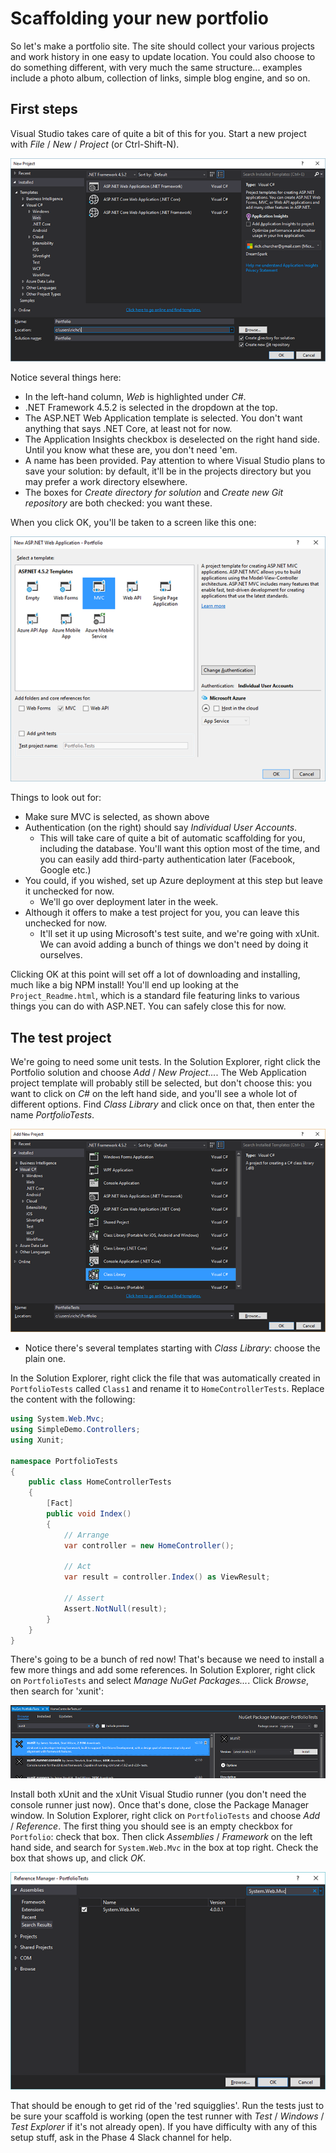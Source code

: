 # Scaffolding your new portfolio

So let's make a portfolio site. The site should collect your various projects and work history in one easy to update location. You could also choose to do something different, with very much the same structure... examples include a photo album, collection of links, simple blog engine, and so on.

## First steps

Visual Studio takes care of quite a bit of this for you. Start a new project with _File_ / _New_ / _Project_ (or Ctrl-Shift-N).

![](portfolio-scaffold.png)

Notice several things here:

 - In the left-hand column, _Web_ is highlighted under _C#_.
 - .NET Framework 4.5.2 is selected in the dropdown at the top.
 - The ASP.NET Web Application template is selected. You don't want anything that says .NET Core, at least not for now.
 - The Application Insights checkbox is deselected on the right hand side. Until you know what these are, you don't need 'em.
 - A name has been provided. Pay attention to where Visual Studio plans to save your solution: by default, it'll be in the projects directory but you may prefer a work directory elsewhere.
 - The boxes for _Create directory for solution_ and _Create new Git repository_ are both checked: you want these.

When you click OK, you'll be taken to a screen like this one:

![](portfolio-mvc.png)

Things to look out for:

 - Make sure MVC is selected, as shown above
 - Authentication (on the right) should say _Individual User Accounts_.
   - This will take care of quite a bit of automatic scaffolding for you, including the database. You'll want this option most of the time, and you can easily add third-party authentication later (Facebook, Google etc.)
 - You could, if you wished, set up Azure deployment at this step but leave it unchecked for now.
   - We'll go over deployment later in the week.
 - Although it offers to make a test project for you, you can leave this unchecked for now.
   - It'll set it up using Microsoft's test suite, and we're going with xUnit. We can avoid adding a bunch of things we don't need by doing it ourselves.

Clicking OK at this point will set off a lot of downloading and installing, much like a big NPM install! You'll end up looking at the `Project_Readme.html`, which is a standard file featuring links to various things you can do with ASP.NET. You can safely close this for now.


## The test project

We're going to need some unit tests. In the Solution Explorer, right click the Portfolio solution and choose _Add_ / _New Project..._. The Web Application project template will probably still be selected, but don't choose this: you want to click on _C#_ on the left hand side, and you'll see a whole lot of different options. Find _Class Library_ and click once on that, then enter the name _PortfolioTests_.

![](portfolio-test-project.png)

 - Notice there's several templates starting with _Class Library_: choose the plain one.

In the Solution Explorer, right click the file that was automatically created in `PortfolioTests` called `Class1` and rename it to `HomeControllerTests`. Replace the content with the following:

```cs
using System.Web.Mvc;
using SimpleDemo.Controllers;
using Xunit;

namespace PortfolioTests
{
    public class HomeControllerTests
    {
        [Fact]
        public void Index()
        {
            // Arrange
            var controller = new HomeController();

            // Act
            var result = controller.Index() as ViewResult;

            // Assert
            Assert.NotNull(result);
        }
    }
}
```

There's going to be a bunch of red now! That's because we need to install a few more things and add some references. In Solution Explorer, right click on `PortfolioTests` and select _Manage NuGet Packages..._. Click _Browse_, then search for 'xunit':

![](portfolio-xunit.png)

Install both xUnit and the xUnit Visual Studio runner (you don't need the console runner just now). Once that's done, close the Package Manager window. In Solution Explorer, right click on `PortfolioTests` and choose _Add_ / _Reference_. The first thing you should see is an empty checkbox for `Portfolio`: check that box. Then click _Assemblies_ / _Framework_ on the left hand side, and search for `System.Web.Mvc` in the box at top right. Check the box that shows up, and click _OK_.

![](portfolio-references.png)

That should be enough to get rid of the 'red squigglies'. Run the tests just to be sure your scaffold is working (open the test runner with _Test_ / _Windows_ / _Test Explorer_ if it's not already open). If you have difficulty with any of this setup stuff, ask in the Phase 4 Slack channel for help.
